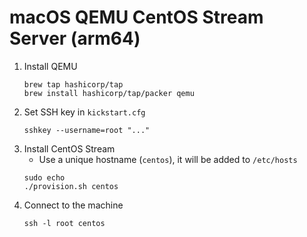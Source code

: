 # macOS QEMU CentOS Stream Server (arm64)

1. Install QEMU
   ```
   brew tap hashicorp/tap
   brew install hashicorp/tap/packer qemu
   ```
1. Set SSH key in `kickstart.cfg`
   ```
   sshkey --username=root "..."
   ```
1. Install CentOS Stream
   - Use a unique hostname (`centos`), it will be added to `/etc/hosts`
   ```
   sudo echo
   ./provision.sh centos
   ```
1. Connect to the machine
   ```
   ssh -l root centos
   ```
